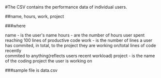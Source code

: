 #The CSV contains the performance data of individual users.

##name, hours, work, project

###where

name - is the user's name
hours - are the number of hours user spent reaching 100 lines of productive code
work - is the number of lines a user has commited, in total, to the project they are working on/total lines of code recently\
       commited to anything(reflects users recent workload)
project - is the name of the coding project the user is working on

###sample file is data.csv
